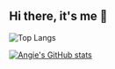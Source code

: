 ## Hi there, it's me 👋

<!--
**angiebow/angiebow** is a ✨ _special_ ✨ repository because its `README.md` (this file) appears on your GitHub profile.

Here are some ideas to get you started:

- 🔭 I’m currently working on ...
- 🌱 I’m currently learning ...
- 👯 I’m looking to collaborate on ...
- 🤔 I’m looking for help with ...
- 💬 Ask me about ...
- 📫 How to reach me: @itsrainbowhere_
- 😄 Pronouns: she
- ⚡ Fun fact: love hiking
-->

![Top Langs](https://github-readme-stats.vercel.app/api/top-langs/?username=angiebow&hide_progress=true)

[![Angie's GitHub stats](https://github-readme-stats.vercel.app/api?username=angiebow)](https://github.com/angiebow/github-readme-stats)
